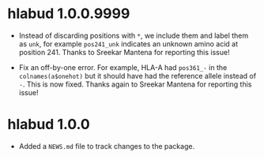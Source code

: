 # hlabud 1.0.0.9999

* Instead of discarding positions with `*`, we include them and label them as `unk`, for example `pos241_unk` indicates an unknown amino acid at position 241. Thanks to Sreekar Mantena for reporting this issue!

* Fix an off-by-one error. For example, HLA-A had `pos361_-` in the `colnames(a$onehot)` but it should have had the reference allele instead of `-`. This is now fixed. Thanks again to Sreekar Mantena for reporting this issue!

# hlabud 1.0.0

* Added a `NEWS.md` file to track changes to the package.
